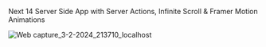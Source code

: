 Next 14 Server Side App with Server Actions, Infinite Scroll & Framer Motion Animations

![Web capture_3-2-2024_213710_localhost](https://github.com/mgary5979/Server-Side-Anime-List/assets/111018323/4822027f-c2d6-43ad-8faf-062f2d017869)



